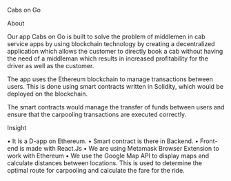 Cabs on Go

About  

Our app Cabs on Go is built to solve the problem of middlemen in cab service apps by using blockchain technology by creating a decentralized application which allows the customer to directly book a cab without having the need of a middleman which results in increased profitability for the driver as well as the customer.
 
The app uses the Ethereum blockchain to manage transactions between users. This is done using smart contracts written in Solidity, which would be deployed on the blockchain. 

The smart contracts would manage the transfer of funds between users and ensure that the carpooling transactions are executed correctly.

Insight

•	It is a D-app on Ethereum.
•	Smart contract is there in Backend.
•	Front-end is made with React.Js
•	We are using Metamask Browser Extension to work with Ethereum
•	We use the Google Map API to display maps and calculate distances between locations. This is used to determine the optimal route for carpooling and calculate the fare for the ride.
